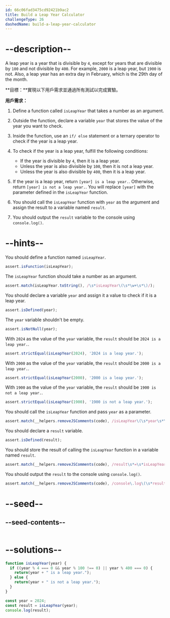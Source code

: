 ```yaml
---
id: 66c06fad3475cd92421b9ac2
title: Build a Leap Year Calculator
challengeType: 26
dashedName: build-a-leap-year-calculator
---
```


# --description--

A leap year is a year that is divisible by `4`, except for years that are divisible by `100` and not divisible by `400`. For example, `2000` is a leap year, but `1900` is not. Also, a leap year has an extra day in February, which is the 29th day of the month.

**目標：**實現以下用戶需求並通過所有測試以完成實驗。

**用戶需求：**

1. Define a function called `isLeapYear` that takes a number as an argument.
2. Outside the function, declare a variable `year` that stores the value of the year you want to check.
3. Inside the function, use an `if/ else` statement or a ternary operator to check if the year is a leap year.
4. To check if the year is a leap year, fulfill the following conditions:

   - If the year is divisible by `4`, then it is a leap year.
   - Unless the year is also divisible by `100`, then it is not a leap year.
   - Unless the year is also divisible by `400`, then it is a leap year.

5. If the year is a leap year, return `[year] is a leap year.`. Otherwise, return `[year] is not a leap year.`. You will replace `[year]` with the parameter defined in the `isLeapYear` function.
6. You should call the `isLeapYear` function with `year` as the argument and assign the result to a variable named `result`.
7. You should output the `result` variable to the console using `console.log()`.

# --hints--

You should define a function named `isLeapYear`.

```js
assert.isFunction(isLeapYear);
```

The `isLeapYear` function should take a number as an argument.

```js
assert.match(isLeapYear.toString(), /\s*isLeapYear\(\s*\w+\s*\)/);
```

You should declare a variable `year` and assign it a value to check if it is a leap year.

```js
assert.isDefined(year);
```

The `year` variable shouldn't be empty.

```js
assert.isNotNull(year);
```

With `2024` as the value of the `year` variable, the `result` should be `2024 is a leap year.`.

```js
assert.strictEqual(isLeapYear(2024), '2024 is a leap year.');
```

With `2000` as the value of the `year` variable, the `result` should be `2000 is a leap year.`.

```js
assert.strictEqual(isLeapYear(2000), '2000 is a leap year.');
```

With `1900` as the value of the `year` variable, the `result` should be `1900 is not a leap year.`.

```js
assert.strictEqual(isLeapYear(1900), '1900 is not a leap year.');

```

You should call the `isLeapYear` function and pass `year` as a parameter.

```js
assert.match(__helpers.removeJSComments(code), /isLeapYear\(\s*year\s*\)/);
```

You should declare a `result` variable.

```js
assert.isDefined(result);
```

You should store the result of calling the `isLeapYear` function in a variable named `result`.

```js
assert.match(__helpers.removeJSComments(code), /result\s*=\s*isLeapYear\(\s*year\s*\)/);
```

You should output the `result` to the console using `console.log()`.

```js
assert.match(__helpers.removeJSComments(code), /console\.log\(\s*result\s*\)/);
```

# --seed--

## --seed-contents--

```js

```

# --solutions--

```js
function isLeapYear(year) {
  if ((year % 4 === 0 && year % 100 !== 0) || year % 400 === 0) {
    return(year + " is a leap year.");
  } else {
    return(year + " is not a leap year.");
  }
}

const year = 2024;
const result = isLeapYear(year);
console.log(result);
```

